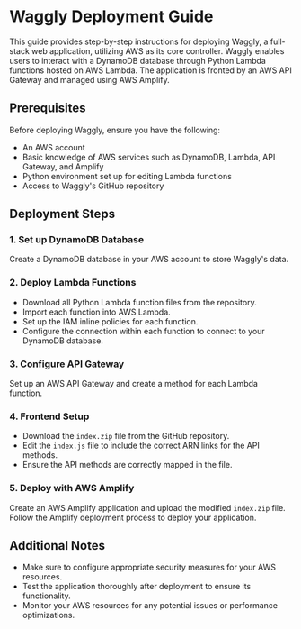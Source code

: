 # Waggly Deployment Guide

This guide provides step-by-step instructions for deploying Waggly, a full-stack web application, utilizing AWS as its core controller. Waggly enables users to interact with a DynamoDB database through Python Lambda functions hosted on AWS Lambda. The application is fronted by an AWS API Gateway and managed using AWS Amplify.

## Prerequisites

Before deploying Waggly, ensure you have the following:

- An AWS account
- Basic knowledge of AWS services such as DynamoDB, Lambda, API Gateway, and Amplify
- Python environment set up for editing Lambda functions
- Access to Waggly's GitHub repository

## Deployment Steps

### 1. Set up DynamoDB Database

Create a DynamoDB database in your AWS account to store Waggly's data.

### 2. Deploy Lambda Functions

- Download all Python Lambda function files from the repository.
- Import each function into AWS Lambda.
- Set up the IAM inline policies for each function.
- Configure the connection within each function to connect to your DynamoDB database.

### 3. Configure API Gateway

Set up an AWS API Gateway and create a method for each Lambda function.

### 4. Frontend Setup

- Download the `index.zip` file from the GitHub repository.
- Edit the `index.js` file to include the correct ARN links for the API methods.
- Ensure the API methods are correctly mapped in the file.

### 5. Deploy with AWS Amplify

Create an AWS Amplify application and upload the modified `index.zip` file.
Follow the Amplify deployment process to deploy your application.

## Additional Notes

- Make sure to configure appropriate security measures for your AWS resources.
- Test the application thoroughly after deployment to ensure its functionality.
- Monitor your AWS resources for any potential issues or performance optimizations.
